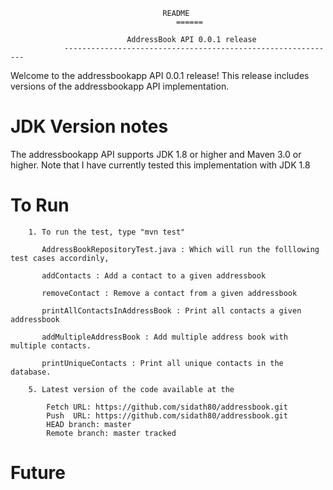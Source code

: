                                       README
							             ======
							
				              AddressBook API 0.0.1 release
	    		-------------------------------------------------------------
	    		
Welcome to the addressbookapp API 0.0.1 release!  This release includes versions of the 
addressbookapp API implementation.

JDK Version notes
=============================================================================================

The addressbookapp API supports JDK 1.8 or higher and Maven 3.0 or higher.  Note that I have currently tested this 
implementation with JDK 1.8

 To Run
==============================================================================================
			
	    1. To run the test, type "mvn test"
	       
	       AddressBookRepositoryTest.java : Which will run the folllowing test cases accordinly,
	       
	       addContacts : Add a contact to a given addressbook
	       
	       removeContact : Remove a contact from a given addressbook
	       
	       printAllContactsInAddressBook : Print all contacts a given addressbook 
	       
	       addMultipleAddressBook : Add multiple address book with multiple contacts.
	       
	       printUniqueContacts : Print all unique contacts in the database.
		
		5. Latest version of the code available at the 
		
			Fetch URL: https://github.com/sidath80/addressbook.git
  			Push  URL: https://github.com/sidath80/addressbook.git
  			HEAD branch: master
  			Remote branch: master tracked
  
 Future		
==========================================================================================
		
			
		

		
		
